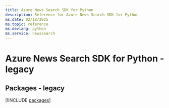 ```yaml
---
title: Azure News Search SDK for Python
description: Reference for Azure News Search SDK for Python
ms.date: 02/18/2025
ms.topic: reference
ms.devlang: python
ms.service: newssearch
---
```

# Azure News Search SDK for Python - legacy
## Packages - legacy
[!INCLUDE [packages](news-search-index.md)]